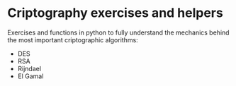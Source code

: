 # Criptography exercises and helpers

Exercises and functions in python to fully understand the mechanics behind the most important criptographic algorithms:
* DES
* RSA
* Rijndael
* El Gamal
